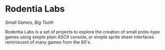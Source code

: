 # Rodentia Labs
*Small Games, Big Teeth*

Rodentia Labs is a set of projects to explore the creation of small proto-type games using simple plain ASCII console, or simple sprite sheet interfaces reminiscent of many games from the 80's.